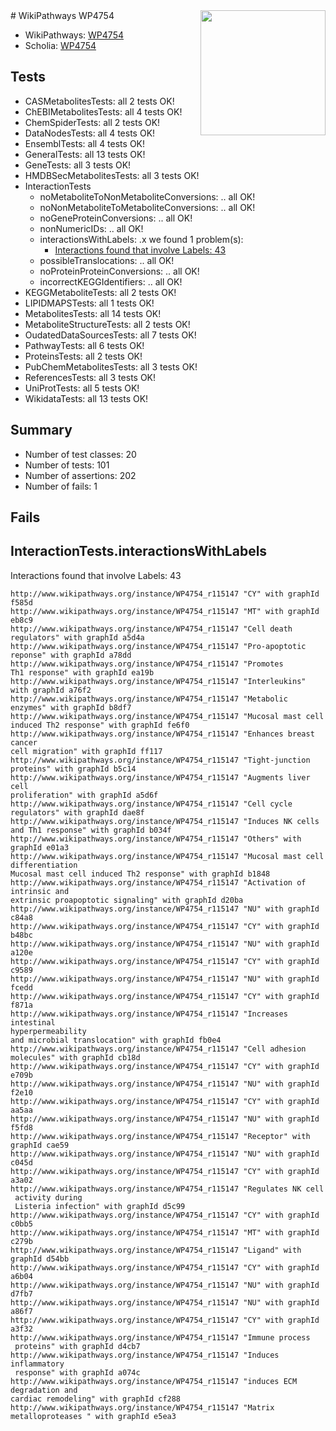 <img style="float: right; width: 200px" src="https://upload.wikimedia.org/wikipedia/commons/thumb/8/83/Wplogo_with_text_500.png/640px-Wplogo_with_text_500.png" />
# WikiPathways WP4754

* WikiPathways: [WP4754](https://new.wikipathways.org/pathways/WP4754)
* Scholia: [WP4754](https://scholia.toolforge.org/wikipathways/WP4754)
## Tests
* CASMetabolitesTests: all 2 tests OK!
* ChEBIMetabolitesTests: all 4 tests OK!
* ChemSpiderTests: all 2 tests OK!
* DataNodesTests: all 4 tests OK!
* EnsemblTests: all 4 tests OK!
* GeneralTests: all 13 tests OK!
* GeneTests: all 3 tests OK!
* HMDBSecMetabolitesTests: all 3 tests OK!
* InteractionTests
    * noMetaboliteToNonMetaboliteConversions: .. all OK!
    * noNonMetaboliteToMetaboliteConversions: .. all OK!
    * noGeneProteinConversions: .. all OK!
    * nonNumericIDs: .. all OK!
    * interactionsWithLabels: .x we found 1 problem(s):
        * [Interactions found that involve Labels: 43](#fe97a918)
    * possibleTranslocations: .. all OK!
    * noProteinProteinConversions: .. all OK!
    * incorrectKEGGIdentifiers: .. all OK!
* KEGGMetaboliteTests: all 2 tests OK!
* LIPIDMAPSTests: all 1 tests OK!
* MetabolitesTests: all 14 tests OK!
* MetaboliteStructureTests: all 2 tests OK!
* OudatedDataSourcesTests: all 7 tests OK!
* PathwayTests: all 6 tests OK!
* ProteinsTests: all 2 tests OK!
* PubChemMetabolitesTests: all 3 tests OK!
* ReferencesTests: all 3 tests OK!
* UniProtTests: all 5 tests OK!
* WikidataTests: all 13 tests OK!


## Summary

* Number of test classes: 20
* Number of tests: 101
* Number of assertions: 202
* Number of fails: 1

## Fails

<a name="fe97a918" />

## InteractionTests.interactionsWithLabels

Interactions found that involve Labels: 43
```
http://www.wikipathways.org/instance/WP4754_r115147 "CY" with graphId f585d
http://www.wikipathways.org/instance/WP4754_r115147 "MT" with graphId eb8c9
http://www.wikipathways.org/instance/WP4754_r115147 "Cell death
regulators" with graphId a5d4a
http://www.wikipathways.org/instance/WP4754_r115147 "Pro-apoptotic
reponse" with graphId a78dd
http://www.wikipathways.org/instance/WP4754_r115147 "Promotes 
Th1 response" with graphId ea19b
http://www.wikipathways.org/instance/WP4754_r115147 "Interleukins" with graphId a76f2
http://www.wikipathways.org/instance/WP4754_r115147 "Metabolic enzymes" with graphId b8df7
http://www.wikipathways.org/instance/WP4754_r115147 "Mucosal mast cell
induced Th2 response" with graphId fe6f0
http://www.wikipathways.org/instance/WP4754_r115147 "Enhances breast cancer 
cell migration" with graphId ff117
http://www.wikipathways.org/instance/WP4754_r115147 "Tight-junction
proteins" with graphId b5c14
http://www.wikipathways.org/instance/WP4754_r115147 "Augments liver cell
proliferation" with graphId a5d6f
http://www.wikipathways.org/instance/WP4754_r115147 "Cell cycle
regulators" with graphId dae8f
http://www.wikipathways.org/instance/WP4754_r115147 "Induces NK cells
and Th1 response" with graphId b034f
http://www.wikipathways.org/instance/WP4754_r115147 "Others" with graphId e01a3
http://www.wikipathways.org/instance/WP4754_r115147 "Mucosal mast cell differentiation
Mucosal mast cell induced Th2 response" with graphId b1848
http://www.wikipathways.org/instance/WP4754_r115147 "Activation of intrinsic and 
extrinsic proapoptotic signaling" with graphId d20ba
http://www.wikipathways.org/instance/WP4754_r115147 "NU" with graphId c84a8
http://www.wikipathways.org/instance/WP4754_r115147 "CY" with graphId b48bc
http://www.wikipathways.org/instance/WP4754_r115147 "NU" with graphId a120e
http://www.wikipathways.org/instance/WP4754_r115147 "CY" with graphId c9589
http://www.wikipathways.org/instance/WP4754_r115147 "NU" with graphId fcedd
http://www.wikipathways.org/instance/WP4754_r115147 "CY" with graphId f871a
http://www.wikipathways.org/instance/WP4754_r115147 "Increases intestinal
hyperpermeability
and microbial translocation" with graphId fb0e4
http://www.wikipathways.org/instance/WP4754_r115147 "Cell adhesion
molecules" with graphId cb18d
http://www.wikipathways.org/instance/WP4754_r115147 "CY" with graphId e709b
http://www.wikipathways.org/instance/WP4754_r115147 "NU" with graphId f2e10
http://www.wikipathways.org/instance/WP4754_r115147 "CY" with graphId aa5aa
http://www.wikipathways.org/instance/WP4754_r115147 "NU" with graphId f5fd8
http://www.wikipathways.org/instance/WP4754_r115147 "Receptor" with graphId cae59
http://www.wikipathways.org/instance/WP4754_r115147 "NU" with graphId c045d
http://www.wikipathways.org/instance/WP4754_r115147 "CY" with graphId a3a02
http://www.wikipathways.org/instance/WP4754_r115147 "Regulates NK cell
 activity during
 Listeria infection" with graphId d5c99
http://www.wikipathways.org/instance/WP4754_r115147 "CY" with graphId c0bb5
http://www.wikipathways.org/instance/WP4754_r115147 "MT" with graphId c279b
http://www.wikipathways.org/instance/WP4754_r115147 "Ligand" with graphId d54bb
http://www.wikipathways.org/instance/WP4754_r115147 "CY" with graphId a6b04
http://www.wikipathways.org/instance/WP4754_r115147 "NU" with graphId d7fb7
http://www.wikipathways.org/instance/WP4754_r115147 "NU" with graphId a86f7
http://www.wikipathways.org/instance/WP4754_r115147 "CY" with graphId a3f32
http://www.wikipathways.org/instance/WP4754_r115147 "Immune process
 proteins" with graphId d4cb7
http://www.wikipathways.org/instance/WP4754_r115147 "Induces inflammatory
 response" with graphId a074c
http://www.wikipathways.org/instance/WP4754_r115147 "induces ECM degradation and
cardiac remodeling" with graphId cf288
http://www.wikipathways.org/instance/WP4754_r115147 "Matrix metalloproteases " with graphId e5ea3
```

